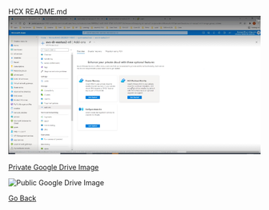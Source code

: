 HCX README.md
![AVS HCX Get Started](avs-hcx-getstarted.png)

[Private Google Drive Image](https://drive.google.com/file/d/1iW-YBRhi1n6PIW_XEJEnhww-NXSClMbc/view?usp=sharing)

![Public Google Drive Image](https://drive.google.com/drive/folders/13cebhjLwbRXxMTWLFkmhelaourBv7607?usp=sharing)

[Go Back](../README.md)
